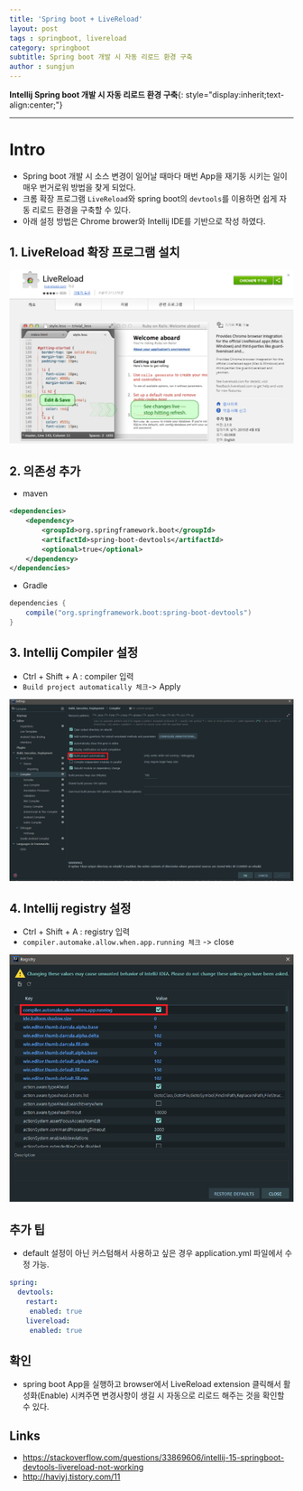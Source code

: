 ```yaml
---
title: 'Spring boot + LiveReload' 
layout: post  
tags : springboot, livereload
category: springboot
subtitle: Spring boot 개발 시 자동 리로드 환경 구축 
author : sungjun
---
```


**Intellij Spring boot 개발 시 자동 리로드 환경 구축**{: style="display:inherit;text-align:center;"}

---

# Intro
- Spring boot 개발 시 소스 변경이 일어날 때마다 매번 App을 재기동 시키는 일이 매우 번거로워 방법을 찾게 되었다.
- 크롬 확장 프로그램 `LiveReload`와 spring boot의 `devtools`를 이용하면 쉽게 자동 리로드 환경을 구축할 수 있다.
- 아래 설정 방법은 Chrome brower와 Intellij IDE를 기반으로 작성 하였다.

## 1. LiveReload 확장 프로그램 설치

![liveReload1](/assets/images/usingimages/liveReload/livereload1.PNG)

## 2. 의존성 추가

- maven
```xml
<dependencies>
    <dependency>
        <groupId>org.springframework.boot</groupId>
        <artifactId>spring-boot-devtools</artifactId>
        <optional>true</optional>
    </dependency>
</dependencies>
```

- Gradle
```gradle
dependencies {
    compile("org.springframework.boot:spring-boot-devtools")
}
```

## 3. Intellij Compiler 설정
- Ctrl + Shift + A : compiler 입력
- `Build project automatically 체크`-> Apply

![liveReload2](/assets/images/usingimages/liveReload/livereload2.PNG)

 ## 4. Intellij registry 설정
 - Ctrl + Shift + A : registry 입력
 - `compiler.automake.allow.when.app.running 체크` -> close

 ![liveReload3](/assets/images/usingimages/liveReload/livereload3.PNG)

## 추가 팁
- default 설정이 아닌 커스텀해서 사용하고 싶은 경우 application.yml 파일에서 수정 가능.

```yml
spring:
  devtools:
    restart:
     enabled: true
    livereload:
     enabled: true
```


## 확인
- spring boot App을 실행하고 browser에서 LiveReload extension 클릭해서 활성화(Enable) 시켜주면 변경사항이 생길 시 자동으로 리로드 해주는 것을 확인할 수 있다.

## Links
- <https://stackoverflow.com/questions/33869606/intellij-15-springboot-devtools-livereload-not-working>
- <http://haviyj.tistory.com/11>